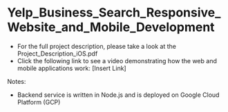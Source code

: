 # Yelp_Business_Search_Responsive_Website_and_Mobile_Development
 
- For the full project description, please take a look at the Project_Description_iOS.pdf
- Click the following link to see a video demonstrating how the web and mobile applications work: [Insert Link]

Notes:
- Backend service is written in Node.js and is deployed on Google Cloud Platform (GCP)